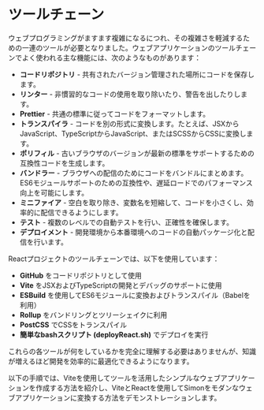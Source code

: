 # ツールチェーン

ウェブプログラミングがますます複雑になるにつれ、その複雑さを軽減するための一連のツールが必要となりました。ウェブアプリケーションのツールチェーンでよく使われる主な機能には、次のようなものがあります：

- **コードリポジトリ** - 共有されたバージョン管理された場所にコードを保存します。
- **リンター** - 非慣習的なコードの使用を取り除いたり、警告を出したりします。
- **Prettier** - 共通の標準に従ってコードをフォーマットします。
- **トランスパイラ** - コードを別の形式に変換します。たとえば、JSXからJavaScript、TypeScriptからJavaScript、またはSCSSからCSSに変換します。
- **ポリフィル** - 古いブラウザのバージョンが最新の標準をサポートするための互換性コードを生成します。
- **バンドラー** - ブラウザへの配信のためにコードをバンドルにまとめます。ES6モジュールサポートのための互換性や、遅延ロードでのパフォーマンス向上を可能にします。
- **ミニファイア** - 空白を取り除き、変数名を短縮して、コードを小さくし、効率的に配信できるようにします。
- **テスト** - 複数のレベルでの自動テストを行い、正確性を確保します。
- **デプロイメント** - 開発環境から本番環境へのコードの自動パッケージ化と配信を行います。

Reactプロジェクトのツールチェーンでは、以下を使用しています：
- **GitHub** をコードリポジトリとして使用
- **Vite** をJSXおよびTypeScriptの開発とデバッグのサポートに使用
- **ESBuild** を使用してES6モジュールに変換およびトランスパイル（Babelを利用）
- **Rollup** をバンドリングとツリーシェイクに利用
- **PostCSS** でCSSをトランスパイル
- **簡単なbashスクリプト (deployReact.sh)** でデプロイを実行

これらの各ツールが何をしているかを完全に理解する必要はありませんが、知識が増えるほど開発を効率的に最適化できるようになります。

以下の手順では、Viteを使用してツールを活用したシンプルなウェブアプリケーションを作成する方法を紹介し、ViteとReactを使用してSimonをモダンなウェブアプリケーションに変換する方法をデモンストレーションします。
